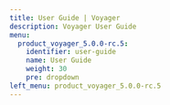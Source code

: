 ```yaml
---
title: User Guide | Voyager
description: Voyager User Guide
menu:
  product_voyager_5.0.0-rc.5:
    identifier: user-guide
    name: User Guide
    weight: 30
    pre: dropdown
left_menu: product_voyager_5.0.0-rc.5
---
```

